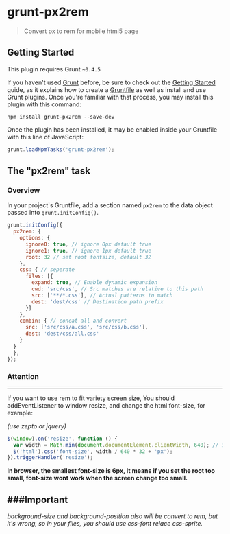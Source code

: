 # grunt-px2rem

> Convert px to rem for mobile html5 page

## Getting Started
This plugin requires Grunt `~0.4.5`

If you haven't used [Grunt](http://gruntjs.com/) before, be sure to check out the [Getting Started](http://gruntjs.com/getting-started) guide, as it explains how to create a [Gruntfile](http://gruntjs.com/sample-gruntfile) as well as install and use Grunt plugins. Once you're familiar with that process, you may install this plugin with this command:

```shell
npm install grunt-px2rem --save-dev
```

Once the plugin has been installed, it may be enabled inside your Gruntfile with this line of JavaScript:

```js
grunt.loadNpmTasks('grunt-px2rem');
```

## The "px2rem" task

### Overview
In your project's Gruntfile, add a section named `px2rem` to the data object passed into `grunt.initConfig()`.

```js
grunt.initConfig({
  px2rem: {
    options: {
      ignore0: true, // ignore 0px default true
      ignore1: true, // ignore 1px default true
      root: 32 // set root fontsize, default 32
    },
    css: { // seperate
      files: [{
        expand: true, // Enable dynamic expansion
        cwd: 'src/css', // Src matches are relative to this path
        src: ['**/*.css'], // Actual patterns to match
        dest: 'dest/css' // Destination path prefix
      }]
    },
    combin: { // concat all and convert
      src: ['src/css/a.css', 'src/css/b.css'],
      dest: 'dest/css/all.css'
    }
  }
  },
});
```

### Attention
---
If you want to use rem to fit variety screen size, You should addEventListener to window resize, and change the html font-size, for example: 

*(use zepto or jquery)*

```javascript
$(window).on('resize', function () {
  var width = Math.min(document.documentElement.clientWidth, 640); // in my page, I limit it to 640
  $('html').css('font-size', width / 640 * 32 + 'px');
}).triggerHandler('resize');
```

**In browser, the smallest font-size is 6px, It means if you set the root too small, font-size  wont work when the screen change too small.**

###Important
---
*background-size and background-position also will be convert to rem, but it's wrong, so in your files, you should use css-font relace css-sprite.*

